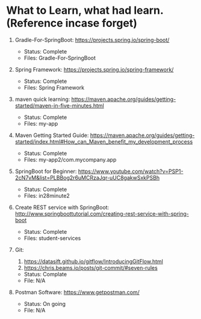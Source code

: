 # What to Learn, what had learn. (Reference incase forget)

1. Gradle-For-SpringBoot: https://projects.spring.io/spring-boot/
	* Status: Complete
	* Files: Gradle-For-SpringBoot


2. Spring Framework: https://projects.spring.io/spring-framework/
	* Status: Complete
	* Files: Spring Framework

3. maven quick learning: https://maven.apache.org/guides/getting-started/maven-in-five-minutes.html
    * Status: Complete
    * Files: my-app
    
4. Maven Getting Started Guide: https://maven.apache.org/guides/getting-started/index.html#How_can_Maven_benefit_my_development_process
    * Status: Complete
    * Files: my-app2/com.mycompany.app
	
5. SpringBoot for Beginner: https://www.youtube.com/watch?v=PSP1-2cN7vM&list=PLBBog2r6uMCRzaJqr-uUC8gakwSxkPSBh
	* Status: Complete
	* Files: in28minute2

6. Create REST service with SpringBoot: http://www.springboottutorial.com/creating-rest-service-with-spring-boot
	* Status: Complete
	* Files: student-services

7. Git: 
    1. https://datasift.github.io/gitflow/IntroducingGitFlow.html
    2. https://chris.beams.io/posts/git-commit/#seven-rules
    * Status: Complate
    * File: N/A
    
8. Postman Software: https://www.getpostman.com/
    * Status: On going
    * File: N/A